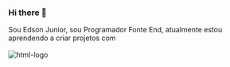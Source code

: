 ### Hi there 👋
 
Sou Edson Junior, sou Programador Fonte End, atualmente estou aprendendo a criar projetos com
<br>
<br>
 <img sec="https://img.shields.io/badge/HTML-239120?style=for-the-badge&logo=html5&logoColor=white" alt="html-logo" />
